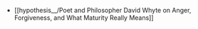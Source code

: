- [[hypothesis__/Poet and Philosopher David Whyte on Anger, Forgiveness, and What Maturity Really Means]]